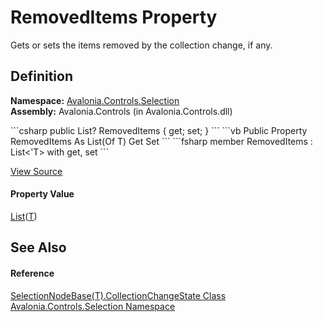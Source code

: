 # RemovedItems Property


Gets or sets the items removed by the collection change, if any.



## Definition
**Namespace:** <a href="N_Avalonia_Controls_Selection">Avalonia.Controls.Selection</a>  
**Assembly:** Avalonia.Controls (in Avalonia.Controls.dll)

<Tabs groupId="api-code-preview">
<TabItem value="csharp" label="C#">
```csharp
public List<T>? RemovedItems { get; set; }
```
</TabItem>
<TabItem value="vb" label="VB">
```vb
Public Property RemovedItems As List(Of T)
	Get
	Set
```
</TabItem>
<TabItem value="fsharp" label="F#">
```fsharp
member RemovedItems : List<'T> with get, set
```
</TabItem>
</Tabs>



<a href="https://github.com/AvaloniaUI/Avalonia/tree/master/src/Avalonia.Controls/Selection/SelectionNodeBase.cs#L403" title="View the source code">View Source</a>



#### Property Value
<a href="https://learn.microsoft.com/dotnet/api/system.collections.generic.list-1" target="_blank" rel="noopener noreferrer">List</a>(<a href="T_Avalonia_Controls_Selection_SelectionNodeBase_1">T</a>)

## See Also


#### Reference
<a href="T_Avalonia_Controls_Selection_SelectionNodeBase_1_CollectionChangeState">SelectionNodeBase(T).CollectionChangeState Class</a>  
<a href="N_Avalonia_Controls_Selection">Avalonia.Controls.Selection Namespace</a>  

